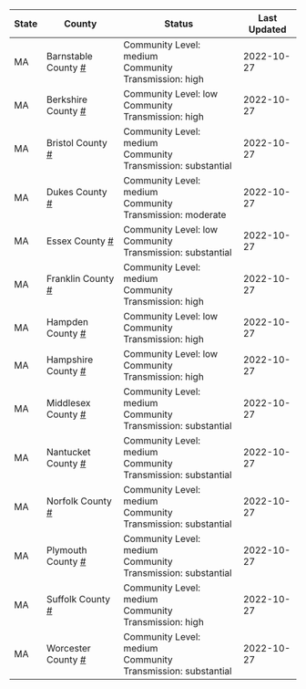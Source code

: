 State | County | Status | Last Updated
--- | --- | --- | --- 
MA | Barnstable County <a href="#barnstable_county">#</a> | <a name="barnstable_county"></a>Community Level: medium<br/>Community Transmission: high | 2022-10-27
MA | Berkshire County <a href="#berkshire_county">#</a> | <a name="berkshire_county"></a>Community Level: low<br/>Community Transmission: high | 2022-10-27
MA | Bristol County <a href="#bristol_county">#</a> | <a name="bristol_county"></a>Community Level: medium<br/>Community Transmission: substantial | 2022-10-27
MA | Dukes County <a href="#dukes_county">#</a> | <a name="dukes_county"></a>Community Level: medium<br/>Community Transmission: moderate | 2022-10-27
MA | Essex County <a href="#essex_county">#</a> | <a name="essex_county"></a>Community Level: low<br/>Community Transmission: substantial | 2022-10-27
MA | Franklin County <a href="#franklin_county">#</a> | <a name="franklin_county"></a>Community Level: medium<br/>Community Transmission: high | 2022-10-27
MA | Hampden County <a href="#hampden_county">#</a> | <a name="hampden_county"></a>Community Level: low<br/>Community Transmission: high | 2022-10-27
MA | Hampshire County <a href="#hampshire_county">#</a> | <a name="hampshire_county"></a>Community Level: low<br/>Community Transmission: high | 2022-10-27
MA | Middlesex County <a href="#middlesex_county">#</a> | <a name="middlesex_county"></a>Community Level: medium<br/>Community Transmission: substantial | 2022-10-27
MA | Nantucket County <a href="#nantucket_county">#</a> | <a name="nantucket_county"></a>Community Level: medium<br/>Community Transmission: substantial | 2022-10-27
MA | Norfolk County <a href="#norfolk_county">#</a> | <a name="norfolk_county"></a>Community Level: medium<br/>Community Transmission: substantial | 2022-10-27
MA | Plymouth County <a href="#plymouth_county">#</a> | <a name="plymouth_county"></a>Community Level: medium<br/>Community Transmission: substantial | 2022-10-27
MA | Suffolk County <a href="#suffolk_county">#</a> | <a name="suffolk_county"></a>Community Level: medium<br/>Community Transmission: high | 2022-10-27
MA | Worcester County <a href="#worcester_county">#</a> | <a name="worcester_county"></a>Community Level: medium<br/>Community Transmission: substantial | 2022-10-27
